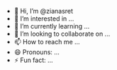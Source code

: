 - 👋 Hi, I’m @zianasret
- 👀 I’m interested in ...
- 🌱 I’m currently learning ...
- 💞️ I’m looking to collaborate on ...
- 📫 How to reach me ...
- 😄 Pronouns: ...
- ⚡ Fun fact: ...

<!---
zianasret/zianasret is a ✨ special ✨ repository because its `README.md` (this file) appears on your GitHub profile.
You can click the Preview link to take a look at your changes.
--->
